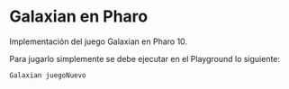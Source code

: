 # Galaxian en Pharo
Implementación del juego Galaxian en Pharo 10.

Para jugarlo simplemente se debe ejecutar en el Playground lo siguiente:

```Smalltalk
Galaxian juegoNuevo
```

